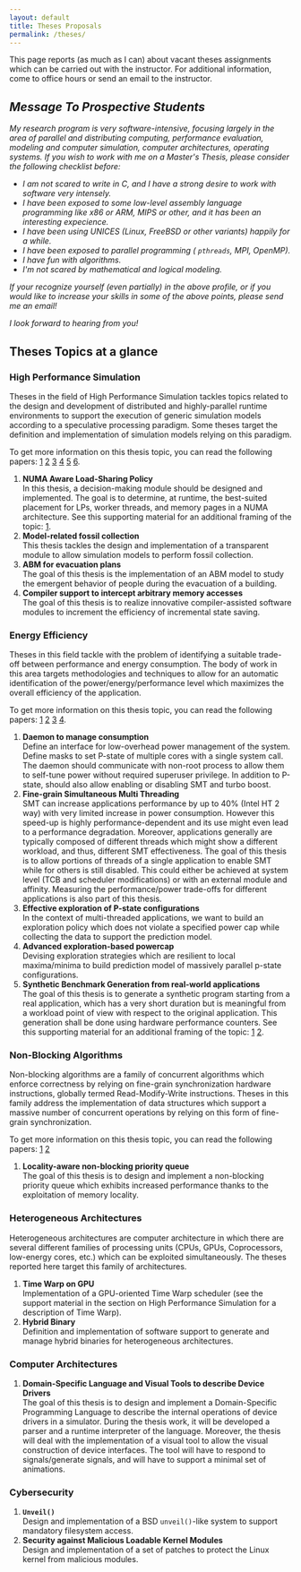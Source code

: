 ```yaml
---
layout: default
title: Theses Proposals
permalink: /theses/
---
```


This page reports (as much as I can) about vacant theses assignments which can be carried out with the instructor. For additional information, come to office hours or send an email to the instructor.

## *Message To Prospective Students*

*My research program is very software-intensive, focusing largely in the area of parallel and distributing computing, performance evaluation, modeling and computer simulation, computer architectures, operating systems. If you wish to work with me on a Master's Thesis, please consider the following checklist before:*

* *I am not scared to write in C, and I have a strong desire to work with software very intensely.* 
* *I have been exposed to some low-level assembly language programming like x86 or ARM, MIPS or other, and it has been an interesting expecience.*
* *I have been using UNICES (Linux, FreeBSD or other variants) happily for a while.*
* *I have been exposed to parallel programming ( `pthreads`, MPI, OpenMP).*
* *I have fun with algorithms.*
* *I'm not scared by mathematical and logical modeling.*

*If your recognize yourself (even partially) in the above profile, or if you would like to increase your skills in some of the above points, please send me an email!*

*I look forward to hearing from you!*


## Theses Topics at a glance

### High Performance Simulation

Theses in the field of High Performance Simulation tackles topics related to the design and development of distributed and highly-parallel runtime environments to support the execution of generic simulation models according to a speculative processing paradigm. Some theses target the definition and implementation of simulation models relying on this paradigm.

To get more information on this thesis topic, you can read the following papers:
[1](timewarp1.pdf)
[2](timewarp2.pdf)
[3](timewarp3.pdf)
[4](timewarp4.pdf)
[5](timewarp5.pdf)
[6](timewarp6.pdf).

1. **NUMA Aware Load-Sharing Policy**    
   In this thesis, a decision-making module should be designed and implemented. The goal is to determine, at runtime, the best-suited placement for LPs, worker threads, and memory pages in a NUMA architecture. See this supporting material for an additional framing of the topic: [1](numa.pdf).
1. **Model-related fossil collection**    
   This thesis tackles the design and implementation of a transparent module to allow simulation models to perform fossil collection.
1. **ABM for evacuation plans**    
   The goal of this thesis is the implementation of an ABM model to study the emergent behavior of people during the evacuation of a building.
1. **Compiler support to intercept arbitrary memory accesses**    
   The goal of this thesis is to realize innovative compiler-assisted software modules to increment the efficiency of incremental state saving.

### Energy Efficiency

Theses in this field tackle with the problem of identifying a suitable trade-off between performance and energy consumption. The body of work in this area targets methodologies and techniques to allow for an automatic identification of the power/energy/performance level which maximizes the overall efficiency of the application.

To get more information on this thesis topic, you can read the following papers:
[1](energy0.pdf)
[2](energy1.pdf)
[3](energy2.pdf)
[4](energy3.pdf).

1. **Daemon to manage consumption**    
   Define an interface for low-overhead power management of the system. Define masks to set P-state of multiple cores with a single system call. The daemon should communicate with non-root process to allow them to self-tune power without required superuser privilege. In addition to P-state, should also allow enabling or disabling SMT and turbo boost.
2. **Fine-grain Simultaneous Multi Threading**    
   SMT can increase applications performance by up to 40% (Intel HT 2 way)  with very limited increase in power consumption. However this speed-up is highly performance-dependent and its use might even lead to a performance degradation. Moreover, applications generally are typically composed of different threads which might show a different workload, and thus, different SMT effectiveness. The goal of this thesis is to allow portions of threads of a single application to enable SMT while for others is still disabled. This could either be achieved at system level (TCB and scheduler modifications) or with an external module and affinity. Measuring the performance/power trade-offs for different applications is also part of this thesis.
3. **Effective exploration of P-state configurations**    
   In the context of multi-threaded applications, we want to build an exploration policy which does not violate a specified power cap while collecting the data to support the prediction model.
4. **Advanced exploration-based powercap**    
   Devising exploration strategies which are resilient to local maxima/minima to build prediction model of massively parallel p-state configurations.
5. **Synthetic Benchmark Generation from real-world applications**    
   The goal of this thesis is to generate a synthetic program starting from a real application, which has a very short duration but is meaningful from a workload point of view with respect to the original application. This generation shall be done using hardware performance counters. See this supporting material for an additional framing of the topic: [1](pmu.pdf) [2](IBS.pdf).

### Non-Blocking Algorithms

Non-blocking algorithms are a family of concurrent algorithms which enforce correctness by relying on fine-grain synchronization hardware instructions, globally termed Read-Modify-Write instructions. Theses in this family address the implementation of data structures which support a massive number of concurrent operations by relying on this form of fine-grain synchronization.

To get more information on this thesis topic, you can read the following papers:
[1](waitfree1.pdf)
[2](waitfree2.pdf)

1. **Locality-aware non-blocking priority queue**    
   The goal of this thesis is to design and implement a non-blocking priority queue which exhibits increased performance thanks to the exploitation of memory locality.

### Heterogeneous Architectures

Heterogeneous architectures are computer architecture in which there are several different families of processing units (CPUs, GPUs, Coprocessors, low-energy cores, etc.) which can be exploited simultaneously. The theses reported here target this family of architectures.

1. **Time Warp on GPU**    
   Implementation of a GPU-oriented Time Warp scheduler (see the support material in the section on High Performance Simulation for a description of Time Warp).
1. **Hybrid Binary**    
   Definition and implementation of software support to generate and manage hybrid binaries for heterogeneous architectures.

### Computer Architectures

1. **Domain-Specific Language and Visual Tools to describe Device Drivers**    
   The goal of this thesis is to design and implement a Domain-Specific Programming Language to describe the internal operations of device drivers in a simulator. During the thesis work, it will be developed a parser and a runtime interpreter of the language.    Moreover, the thesis will deal with the implementation of a visual tool to allow the visual construction of device interfaces. The tool will have to respond to signals/generate signals, and will have to support a minimal set of animations.


### Cybersecurity

1. **`Unveil()`**    
   Design and implementation of a BSD `unveil()`-like system to support mandatory filesystem access.
1. **Security against Malicious Loadable Kernel Modules**    
   Design and implementation of a set of patches to protect the Linux kernel from malicious modules.
